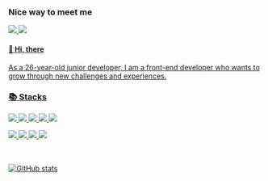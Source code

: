 ### Nice way to meet me
<a href="https://velog.io/@tnfkachzh"><img src="https://img.shields.io/badge/Blog-000000?style=flat-square&logo=Velog&logoColor=white"/> <a href="https://mail.google.com/mail"><img src="https://img.shields.io/badge/tnfka7408@gmail.com-EA4335?style=flat-square&logo=Gmail&logoColor=white"/>

####  👋 Hi, there
As a 26-year-old junior developer, I am a front-end developer who wants to grow through new challenges and experiences.

<!--
**ramrame98/ramrame98** is a ✨ _special_ ✨ repository because its `README.md` (this file) appears on your GitHub profile.

Here are some ideas to get you started:

- 🔭 I’m currently working on ...
- 🌱 I’m currently learning ...
- 👯 I’m looking to collaborate on ...
- 🤔 I’m looking for help with ...
- 💬 Ask me about ...
- 📫 How to reach me: ...
- 😄 Pronouns: ...
- ⚡ Fun fact: ...
-->

### 📚 Stacks
<img src="https://img.shields.io/badge/HTML-E34F26?style=flat-square&logo=html5&logoColor=white"/> <img src="https://img.shields.io/badge/CSS-1572B6?style=flat-square&logo=CSS3&logoColor=white"/> <img src="https://img.shields.io/badge/JavaScript-F7DF1E?style=flat-square&logo=JavaScript&logoColor=black"/> <img src="https://img.shields.io/badge/TypeScript-3178C6?style=flat-square&logo=TypeScript&logoColor=white"/> <img src="https://img.shields.io/badge/React-61DAFB?style=flat-square&logo=React&logoColor=white">
  
<img src="https://img.shields.io/badge/Python-3776AB?style=flat-square&logo=Python&logoColor=white"> <img src="https://img.shields.io/badge/Django-092E20?style=flat-square&logo=Django&logoColor=white"> <img src="https://img.shields.io/badge/MySQL-4479A1?style=flat-square&logo=MySQL&logoColor=white">  <img src="https://img.shields.io/badge/AmazonAWS-232F3E?style=flat-square&logo=amazonaws&logoColor=white">  

<br><br/>
![GitHub stats](https://github-readme-stats.vercel.app/api?username=ramrame98&show_icons=true&theme=radical) 
